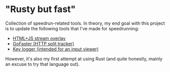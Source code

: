 # "Rusty but fast"

Collection of speedrun-related tools. In theory, my end goal with this project is to update the following tools that I've made for speedrunning:

* [HTML+JS stream overlay](https://github.com/SirGFM/Roa-Stream-Skin)
* [GoFaster (HTTP split tracker)](https://github.com/SirGFM/GoFaster)
* [Key logger (intended for an input viewer)](https://github.com/SirGFM/goLogKeys)

However, it's also my first attempt at using Rust (and quite honestly, mainly an excuse to try that language out).
